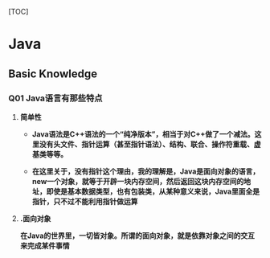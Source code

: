 [TOC]

# **Java** 

## **Basic Knowledge**

### **Q01 Java语言有那些特点**

1. **简单性**

   * **Java语法是C++语法的一个“纯净版本”，相当于对C++做了一个减法。这里没有头文件、指针运算（甚至指针语法）、结构、联合、操作符重载、虚基类等等。**

   * **在这里关于，没有指针这个理由，我的理解是，Java是面向对象的语言，new一个对象，就等于开辟一块内存空间，然后返回这块内存空间的地址，即使是基本数据类型，也有包装类，从某种意义来说，Java里面全是指针，只不过不能利用指针做运算**

2. **.面向对象**

   **在Java的世界里，一切皆对象。所谓的面向对象，就是依靠对象之间的交互来完成某件事情**

   

